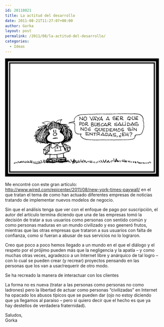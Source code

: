 ```yaml
---
id: 20110821
title: La actitud del desarrollo
date: 2011-08-21T11:27:07+00:00
author: Gorka
layout: post
permalink: /2011/08/la-actitud-del-desarrollo/
categories:
  - Ideas
---
```

<img style="margin: auto;" src="/public/img/2011/08/mafalda.jpg" alt="Mafalda" />

Me encontré con este gran artículo: http://www.wired.com/epicenter/2011/08/new-york-times-paywall/ en el que tratan el tema de como han actuado diferentes empresas de noticias tratando de implementar nuevos modelos de negocio.

Sin que el análisis tenga que ver con el enfoque de pago por suscripción, el autor del artículo termina diciendo que una de las empresas tomó la decisión de tratar a sus usuarios como personas con sentido común y como personas maduras en un mundo civilizado y eso geeneró frutos, mientras que las otras empresas que trataron a sus usuarios con falta de confianza, como si fueran a abusar de sus servicios no lo lograron.

Creo que poco a poco hemos llegado a un mundo en el que el diálogo y el respeto por el prójimo pueden más que la negligencia y la apatía – y como muchas otras veces, agradezco a un Internet libre y anárquico de tal logro – con lo cual se pueden crear (y recrear) proyectos pensando en las personas que los van a usar/requerir de otro modo.

Se ha recreado la manera de interactuar con los clientes

La forma no es nueva (tratar a las personas como personas no como ladrones) pero la libertad de actuar como personas “civilizadas” en Internet ha opacado los abusos típicos que se pueden dar (ojo no estoy diciendo que ya llegamos al paraiso – pero si quiero decir que el hecho es que ya hay destellos de verdadera fraternidad).

Saludos,<br />
Gorka
